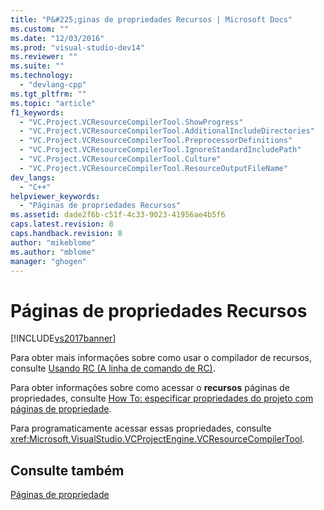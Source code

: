 ```yaml
---
title: "P&#225;ginas de propriedades Recursos | Microsoft Docs"
ms.custom: ""
ms.date: "12/03/2016"
ms.prod: "visual-studio-dev14"
ms.reviewer: ""
ms.suite: ""
ms.technology: 
  - "devlang-cpp"
ms.tgt_pltfrm: ""
ms.topic: "article"
f1_keywords: 
  - "VC.Project.VCResourceCompilerTool.ShowProgress"
  - "VC.Project.VCResourceCompilerTool.AdditionalIncludeDirectories"
  - "VC.Project.VCResourceCompilerTool.PreprocessorDefinitions"
  - "VC.Project.VCResourceCompilerTool.IgnoreStandardIncludePath"
  - "VC.Project.VCResourceCompilerTool.Culture"
  - "VC.Project.VCResourceCompilerTool.ResourceOutputFileName"
dev_langs: 
  - "C++"
helpviewer_keywords: 
  - "Páginas de propriedades Recursos"
ms.assetid: dade2f6b-c51f-4c33-9023-41956ae4b5f6
caps.latest.revision: 8
caps.handback.revision: 8
author: "mikeblome"
ms.author: "mblome"
manager: "ghogen"
---
```

# P&#225;ginas de propriedades Recursos
[!INCLUDE[vs2017banner](../assembler/inline/includes/vs2017banner.md)]

Para obter mais informações sobre como usar o compilador de recursos, consulte  [Usando RC \(A linha de comando de RC\)](http://msdn.microsoft.com/library/windows/desktop/aa381055).  
  
 Para obter informações sobre como acessar o  **recursos** páginas de propriedades, consulte  [How To: especificar propriedades do projeto com páginas de propriedade](../Topic/How%20to:%20Specify%20Project%20Properties%20with%20Property%20Pages.md).  
  
 Para programaticamente acessar essas propriedades, consulte <xref:Microsoft.VisualStudio.VCProjectEngine.VCResourceCompilerTool>.  
  
## Consulte também  
 [Páginas de propriedade](../ide/property-pages-visual-cpp.md)